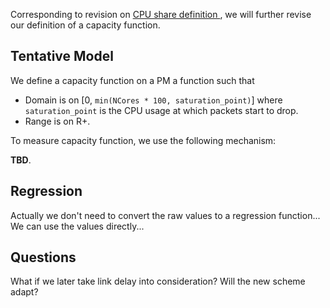 Corresponding to revision on [CPU share definition ](cpu_share.md), we will further revise our definition of a capacity function.

## Tentative Model

We define a capacity function on a PM a function such that

 * Domain is on [0, `min(NCores * 100, saturation_point)`] where `saturation_point` is the CPU usage at which packets start to drop.
 * Range is on R+.

To measure capacity function, we use the following mechanism:

**TBD**.

## Regression

Actually we don't need to convert the raw values to a regression function... We can use the values directly...

## Questions

What if we later take link delay into consideration? Will the new scheme adapt?


